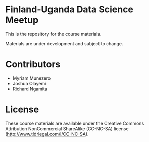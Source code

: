 # Finland-Uganda Data Science Meetup

This is the repository for the course materials.

Materials are under development and subject to change.

# Contributors
- Myriam Munezero
- Joshua Olayemi
- Richard Ngamita

# License
These course materials are available under the Creative Commons Attribution NonCommercial ShareAlike (CC-NC-SA) license (http://www.tldrlegal.com/l/CC-NC-SA).
